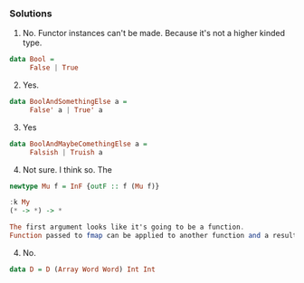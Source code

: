 ### Solutions

1. No. Functor instances can't be made. Because it's not a higher kinded type.
```haskell
data Bool =
     False | True
```
2. Yes.
```haskell
data BoolAndSomethingElse a = 
     False' a | True' a
```

3. Yes
```haskell
data BoolAndMaybeComethingElse a =
     Falsish | Truish a
```

4. Not sure. I think so. The 
```haskell
newtype Mu f = InF {outF :: f (Mu f)}

:k My
(* -> *) -> *

The first argument looks like it's going to be a function.
Function passed to fmap can be applied to another function and a result can be produced. This will put restrictions on the function that will passed to fmap.
```

4. No.
```haskell
data D = D (Array Word Word) Int Int
```